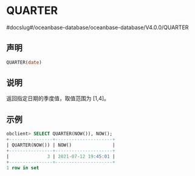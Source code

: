 QUARTER 
============================
#docslug#/oceanbase-database/oceanbase-database/V4.0.0/QUARTER


声明 
-----------------------

```sql
QUARTER(date)
```



说明 
-----------------------

返回指定日期的季度值，取值范围为 \[1,4\]。

示例 
-----------------------

```sql
obclient> SELECT QUARTER(NOW()), NOW();
+----------------+---------------------+
| QUARTER(NOW()) | NOW()               |
+----------------+---------------------+
|              3 | 2021-07-12 19:45:01 |
+----------------+---------------------+
1 row in set 
```


